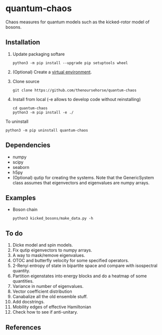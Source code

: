 # quantum-chaos

Chaos measures for quantum models such as the kicked-rotor model of bosons.

Installation
---------------

1. Update packaging softare
    ```
    python3 -m pip install --upgrade pip setuptools wheel
    ```

1. (Optional) Create a 
[virtual environment](https://packaging.python.org/en/latest/tutorials/installing-packages/#creating-virtual-environments).

1. Clone source
    ```
    git clone https://github.com/thenoursehorse/quantum-chaos
    ```

1. Install from local (-e allows to develop code without reinstalling)
    ```
    cd quantum-chaos
    python3 -m pip install -e ./
    ```

To uninstall

```
python3 -m pip uninstall quantum-chaos
```

Dependencies
-------------

* numpy
* scipy
* seaborn
* h5py
* (Optional) qutip for creating the systems. Note that the GenericSystem class assumes 
that eigenvectors and eigenvalues are numpy arrays.

Examples
---------------

* Boson chain
    ```
    python3 kicked_bosons/make_data.py -h
    ```

To do
---------------

1. Dicke model and spin models.
1. Fix qutip eigenvectors to numpy arrays.
1. A way to mask/remove eigenvalues.
1. OTOC and butterfly velocity for some specified operators.
1. 2-Renyi entropy of state in bipartite space and compare with isospectral quantity.
1. Partition eigenstates into energy blocks and do a heatmap of some quantities.
1. Variance in number of eigenvalues.
1. Vector coefficient distribution
1. Canabalize all the old ensemble stuff.
1. Add docstrings.
1. Mobility edges of effective Hamiltonian
1. Check how to see if anti-unitary.


References
---------------